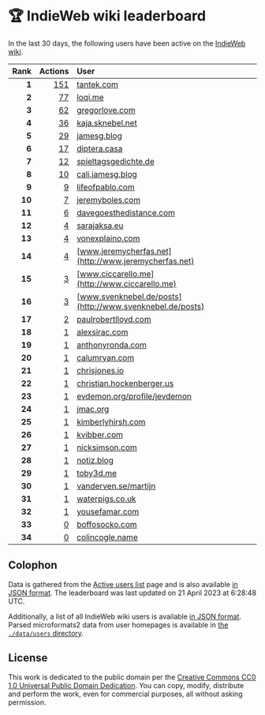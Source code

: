 # 🏆 IndieWeb wiki leaderboard

In the last 30 days, the following users have been active on the [IndieWeb wiki](https://indieweb.org).

| Rank | Actions | User |
|-----:|--------:|:-----|
| **1** | [151](https://indieweb.org/Special:Contributions/Tantek.com) | [tantek.com](http://tantek.com) |
| **2** | [77](https://indieweb.org/Special:Contributions/Loqi.me) | [loqi.me](http://loqi.me) |
| **3** | [62](https://indieweb.org/Special:Contributions/Gregorlove.com) | [gregorlove.com](http://gregorlove.com) |
| **4** | [36](https://indieweb.org/Special:Contributions/Kaja.sknebel.net) | [kaja.sknebel.net](http://kaja.sknebel.net) |
| **5** | [29](https://indieweb.org/Special:Contributions/Jamesg.blog) | [jamesg.blog](http://jamesg.blog) |
| **6** | [17](https://indieweb.org/Special:Contributions/Diptera.casa) | [diptera.casa](http://diptera.casa) |
| **7** | [12](https://indieweb.org/Special:Contributions/Spieltagsgedichte.de) | [spieltagsgedichte.de](http://spieltagsgedichte.de) |
| **8** | [10](https://indieweb.org/Special:Contributions/Cali.jamesg.blog) | [cali.jamesg.blog](http://cali.jamesg.blog) |
| **9** | [9](https://indieweb.org/Special:Contributions/Lifeofpablo.com) | [lifeofpablo.com](http://lifeofpablo.com) |
| **10** | [7](https://indieweb.org/Special:Contributions/Jeremyboles.com) | [jeremyboles.com](http://jeremyboles.com) |
| **11** | [6](https://indieweb.org/Special:Contributions/Davegoesthedistance.com) | [davegoesthedistance.com](http://davegoesthedistance.com) |
| **12** | [4](https://indieweb.org/Special:Contributions/Sarajaksa.eu) | [sarajaksa.eu](http://sarajaksa.eu) |
| **13** | [4](https://indieweb.org/Special:Contributions/Vonexplaino.com) | [vonexplaino.com](http://vonexplaino.com) |
| **14** | [4](https://indieweb.org/Special:Contributions/Www.jeremycherfas.net) | [www.jeremycherfas.net](http://www.jeremycherfas.net) |
| **15** | [3](https://indieweb.org/Special:Contributions/Www.ciccarello.me) | [www.ciccarello.me](http://www.ciccarello.me) |
| **16** | [3](https://indieweb.org/Special:Contributions/Www.svenknebel.de_posts) | [www.svenknebel.de/posts](http://www.svenknebel.de/posts) |
| **17** | [2](https://indieweb.org/Special:Contributions/Paulrobertlloyd.com) | [paulrobertlloyd.com](http://paulrobertlloyd.com) |
| **18** | [1](https://indieweb.org/Special:Contributions/Alexsirac.com) | [alexsirac.com](http://alexsirac.com) |
| **19** | [1](https://indieweb.org/Special:Contributions/Anthonyronda.com) | [anthonyronda.com](http://anthonyronda.com) |
| **20** | [1](https://indieweb.org/Special:Contributions/Calumryan.com) | [calumryan.com](http://calumryan.com) |
| **21** | [1](https://indieweb.org/Special:Contributions/Chrisjones.io) | [chrisjones.io](http://chrisjones.io) |
| **22** | [1](https://indieweb.org/Special:Contributions/Christian.hockenberger.us) | [christian.hockenberger.us](http://christian.hockenberger.us) |
| **23** | [1](https://indieweb.org/Special:Contributions/Evdemon.org_profile_jevdemon) | [evdemon.org/profile/jevdemon](http://evdemon.org/profile/jevdemon) |
| **24** | [1](https://indieweb.org/Special:Contributions/Jmac.org) | [jmac.org](http://jmac.org) |
| **25** | [1](https://indieweb.org/Special:Contributions/Kimberlyhirsh.com) | [kimberlyhirsh.com](http://kimberlyhirsh.com) |
| **26** | [1](https://indieweb.org/Special:Contributions/Kvibber.com) | [kvibber.com](http://kvibber.com) |
| **27** | [1](https://indieweb.org/Special:Contributions/Nicksimson.com) | [nicksimson.com](http://nicksimson.com) |
| **28** | [1](https://indieweb.org/Special:Contributions/Notiz.blog) | [notiz.blog](http://notiz.blog) |
| **29** | [1](https://indieweb.org/Special:Contributions/Toby3d.me) | [toby3d.me](http://toby3d.me) |
| **30** | [1](https://indieweb.org/Special:Contributions/Vanderven.se_martijn) | [vanderven.se/martijn](http://vanderven.se/martijn) |
| **31** | [1](https://indieweb.org/Special:Contributions/Waterpigs.co.uk) | [waterpigs.co.uk](http://waterpigs.co.uk) |
| **32** | [1](https://indieweb.org/Special:Contributions/Yousefamar.com) | [yousefamar.com](http://yousefamar.com) |
| **33** | [0](https://indieweb.org/Special:Contributions/Boffosocko.com) | [boffosocko.com](http://boffosocko.com) |
| **34** | [0](https://indieweb.org/Special:Contributions/Colincogle.name) | [colincogle.name](http://colincogle.name) |


## Colophon

Data is gathered from the [Active users list](https://indieweb.org/Special:ActiveUsers) page and is also available [in JSON format](https://github.com/jgarber623/indieweb-wiki-leaderboard/blob/main/data/leaderboard.json). The leaderboard was last updated on 21 April 2023 at 6:28:48 UTC.

Additionally, a list of all IndieWeb wiki users is available [in JSON format](https://github.com/jgarber623/indieweb-wiki-leaderboard/blob/main/data/users.json). Parsed microformats2 data from user homepages is available in [the `./data/users` directory](https://github.com/jgarber623/indieweb-wiki-leaderboard/blob/main/data/users).

## License

This work is dedicated to the public domain per the [Creative Commons CC0 1.0 Universal Public Domain Dedication](https://creativecommons.org/publicdomain/zero/1.0/). You can copy, modify, distribute and perform the work, even for commercial purposes, all without asking permission.
